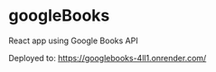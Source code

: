 # googleBooks
React app using Google Books API

Deployed to: https://googlebooks-4ll1.onrender.com/
